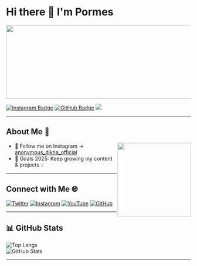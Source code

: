# Hi there 👋 I'm Pormes  

<img src="https://media.giphy.com/media/12W5Sg2koWYnwA/giphy.gif" width="600" height="200" />

[![Instagram Badge](https://img.shields.io/badge/instagram-anonymous_dikha-%23E4405F?style=flat&logo=instagram&logoColor=white)](https://www.instagram.com/anonymous_dikha_official)
[![GitHub Badge](https://img.shields.io/badge/github-pormes-%23181717?style=flat&logo=github&logoColor=white)](https://github.com/DikhaPormes)
![](https://komarev.com/ghpvc/?username=DikhaPormes&color=brightgreen&style=flat)

---

## About Me 🚀
<img src="https://media.giphy.com/media/p4NLw3I4U0idi/giphy.gif" width="200" align="right" />

- 📲 Follow me on Instagram → [anonymous_dikha_official][instagram]  
- 🎯 Goals 2025: Keep growing my content & projects 💡  

---

## Connect with Me 🌐
[![Twitter](https://img.shields.io/badge/Twitter-%231FA1F1.svg?&style=for-the-badge&logo=twitter&logoColor=white)][twitter]
[![Instagram](https://img.shields.io/badge/Instagram-%23E4405F.svg?&style=for-the-badge&logo=instagram&logoColor=white)][instagram]
[![YouTube](https://img.shields.io/badge/YouTube-%23FF0000.svg?&style=for-the-badge&logo=youtube&logoColor=white)][youtube]
[![GitHub](https://img.shields.io/badge/GitHub-%23181717.svg?&style=for-the-badge&logo=github&logoColor=white)][github]

---

## 📊 GitHub Stats
![Top Langs](https://github-readme-stats.vercel.app/api/top-langs/?username=pormes&layout=compact&hide=css,html)  
![GitHub Stats](https://github-readme-stats.vercel.app/api?username=pormes&show_icons=true&hide_border=true)

---

[website]: https://anonymous17code.wordpress.com  
[twitter]: https://twitter.com/anonymous_dikha  
[youtube]: https://youtube.com/c/pormes17  
[instagram]: https://instagram.com/anonymous_dikha  
[github]: https://github.com/pormes
